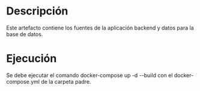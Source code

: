# Descripción 
Este artefacto contiene los fuentes de la aplicación backend y datos para la base de datos.

# Ejecución
Se debe ejecutar el comando docker-compose up -d --build con el docker-compose.yml de la carpeta padre.
